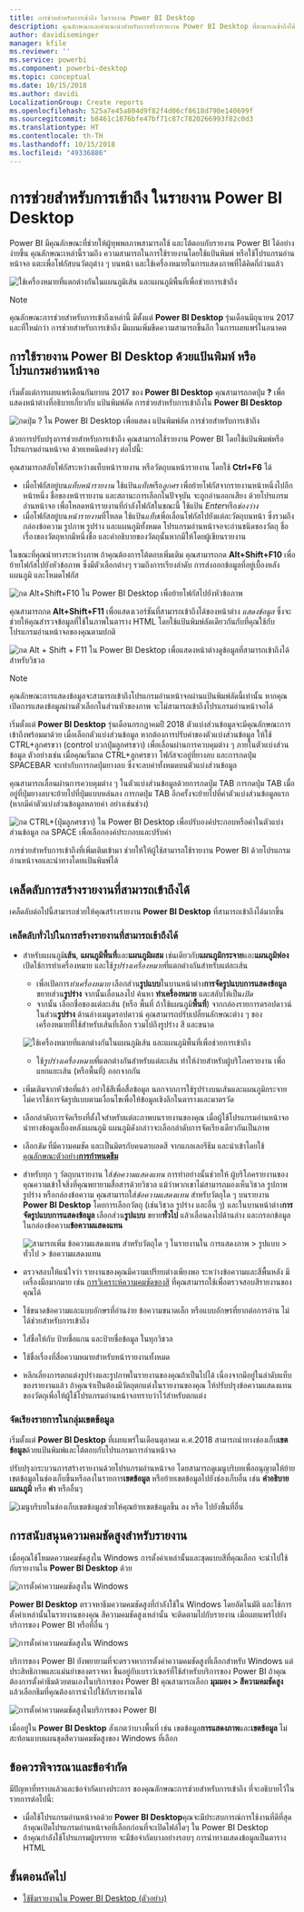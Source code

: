 ```yaml
---
title: การช่วยสำหรับการเข้าถึง ในรายงาน Power BI Desktop
description: คุณลักษณะและคำแนะนำสำหรับการสร้างรายงาน Power BI Desktop ที่สามารถเข้าถึงได้
author: davidiseminger
manager: kfile
ms.reviewer: ''
ms.service: powerbi
ms.component: powerbi-desktop
ms.topic: conceptual
ms.date: 10/15/2018
ms.author: davidi
LocalizationGroup: Create reports
ms.openlocfilehash: 525a7e45a804d9f82f4d06cf8618d790e140699f
ms.sourcegitcommit: b8461c1876bfe47bf71c87c7820266993f82c0d3
ms.translationtype: HT
ms.contentlocale: th-TH
ms.lasthandoff: 10/15/2018
ms.locfileid: "49336886"
---
```

# <a name="accessibility-in-power-bi-desktop-reports"></a>การช่วยสำหรับการเข้าถึง ในรายงาน Power BI Desktop
Power BI มีคุณลักษณะที่ช่วยให้ผู้ทุพพลภาพสามารถใช้ และโต้ตอบกับรายงาน Power BI ได้อย่างง่ายขึ้น คุณลักษณะเหล่านี้รวมถึง ความสามารถในการใช้รายงานโดยใช้แป้นพิมพ์ หรือใช้โปรแกรมอ่านหน้าจอ แตะเพื่อโฟกัสบนวัตถุต่าง ๆ บนหน้า และใช้เครื่องหมายในการแสดงภาพที่ได้คิดถี่ถ่วนแล้ว

![ใช้เครื่องหมายที่แตกต่างกันในแผนภูมิเส้น และแผนภูมิพื้นที่เพื่อช่วยการเข้าถึง](media/desktop-accessibility/accessibility_01.png)

> [!NOTE]
> คุณลักษณะการช่วยสำหรับการเข้าถึงเหล่านี้ มีตั้งแต่ **Power BI Desktop** รุ่นเดือนมิถุนายน 2017 และที่ใหม่กว่า การช่วยสำหรับการเข้าถึง มีแผนเพิ่มขีดความสามารถขึ้นอีก ในการเผยแพร่ในอนาคต
> 
> 

## <a name="consuming-a-power-bi-desktop-report-with-a-keyboard-or-screen-reader"></a>การใช้รายงาน Power BI Desktop ด้วยแป้นพิมพ์ หรือโปรแกรมอ่านหน้าจอ
เริ่มตั้งแต่การเผยแพร่เดือนกันยายน 2017 ของ **Power BI Desktop** คุณสามารถกดปุ่ม **?** เพื่อแสดงหน้าต่างที่อธิบายเกี่ยวกับ แป้นพิมพ์ลัด การช่วยสำหรับการเข้าถึงใน **Power BI Desktop**

![กดปุ่ม ? ใน Power BI Desktop เพื่อแสดง แป้นพิมพ์ลัด การช่วยสำหรับการเข้าถึง](media/desktop-accessibility/accessibility_03.png)

ด้วยการปรับปรุงการช่วยสำหรับการเข้าถึง คุณสามารถใช้รายงาน Power BI โดยใช้แป้นพิมพ์หรือโปรแกรมอ่านหน้าจอ ด้วยเทคนิคต่างๆ ต่อไปนี้:

คุณสามารถสลับโฟกัสระหว่างแท็บหน้ารายงาน หรือวัตถุบนหน้ารายงาน โดยใช้ **Ctrl+F6** ได้

* เมื่อโฟกัสอยู่บน*แท็บหน้ารายงาน* ใช้แป้น*แท็บ*หรือ*ลูกศร* เพื่อย้ายโฟกัสจากรายงานหน้าหนึ่งไปอีกหน้าหนึ่ง ชื่อของหน้ารายงาน และสถานะการเลือกในปัจจุบัน จะถูกอ่านออกเสียง ด้วยโปรแกรมอ่านหน้าจอ เพื่อโหลดหน้ารายงานที่กำลังโฟกัสในขณะนี้ ใช้แป้น *Enter*หรือ*ช่องว่าง*
* เมื่อโฟกัสอยู่บน*หน้ารายงาน*ที่โหลด ใช้แป้น*แท็บ*เพื่อเลื่อนโฟกัสไปยังแต่ละวัตถุบนหน้า ซึ่งรวมถึงกล่องข้อความ รูปภาพ รูปร่าง และแผนภูมิทั้งหมด โปรแกรมอ่านหน้าจอจะอ่านชนิดของวัตถุ ชื่อเรื่องของวัตถุหากมีหนึ่งชื่อ และคำอธิบายของวัตถุนั้นหากมีให้โดยผู้เขียนรายงาน 

ในขณะที่คุณนำทางระหว่างภาพ ถ้าคุณต้องการโต้ตอบเพิ่มเติม คุณสามารถกด **Alt+Shift+F10** เพื่อย้ายโฟกัสไปยังหัวข้อภาพ ซึ่งมีตัวเลือกต่างๆ รวมถึงการเรียงลำดับ การส่งออกข้อมูลที่อยู่เบื้องหลังแผนภูมิ และโหมดโฟกัส 

![กด Alt+Shift+F10 ใน Power BI Desktop เพื่อย้ายโฟกัสไปยังหัวข้อภาพ](media/desktop-accessibility/accessibility_08.png)

คุณสามารถกด **Alt+Shift+F11** เพื่อแสดงเวอร์ชันที่สามารถเข้าถึงได้ของหน้าต่าง *แสดงข้อมูล* ซึ่งจะช่วยให้คุณสำรวจข้อมูลที่ใช้ในภาพในตาราง HTML โดยใช้แป้นพิมพ์ลัดเดียวกันกับที่คุณใช้กับโปรแกรมอ่านหน้าจอของคุณตามปกติ 

![กด Alt + Shift + F11 ใน Power BI Desktop เพื่อแสดงหน้าต่างดูข้อมูลที่สามารถเข้าถึงได้ สำหรับวิชวล](media/desktop-accessibility/accessibility_04.png)

> [!NOTE]
> คุณลักษณะการแสดงข้อมูลจะสามารถเข้าถึงโปรแกรมอ่านหน้าจอผ่านแป้นพิมพ์ลัดนี้เท่านั้น หากคุณเปิดการแสดงข้อมูลผ่านตัวเลือกในส่วนหัวของภาพ จะไม่สามารถเข้าถึงโปรแกรมอ่านหน้าจอได้

เริ่มตั้งแต่ **Power BI Desktop** รุ่นเดือนกรกฎาคมปี 2018 ตัวแบ่งส่วนข้อมูลจะมีคุณลักษณะการเข้าถึงพร้อมมาด้วย เมื่อเลือกตัวแบ่งส่วนข้อมูล หากต้องการปรับค่าของตัวแบ่งส่วนข้อมูล ให้ใช้ CTRL+ลูกศรขวา (control บวกปุ่มลูกศรขวา) เพื่อเลื่อนผ่านการควบคุมต่าง ๆ ภายในตัวแบ่งส่วนข้อมูล ตัวอย่างเช่น เมื่อคุณเริ่มกด CTRL+ลูกศรขวา โฟกัสจะอยู่ที่ยางลบ และการกดปุ่ม SPACEBAR จะเท่ากับการกดปุ่มยางลบ ซึ่งจะลบค่าทั้งหมดบนตัวแบ่งส่วนข้อมูล 

คุณสามารถเลื่อนผ่านการควบคุมต่าง ๆ ในตัวแบ่งส่วนข้อมูลด้วยการกดปุ่ม TAB การกดปุ่ม TAB เมื่ออยู่ที่ปุ่มยางลบจะย้ายไปที่ปุ่มแบบหล่นลง การกดปุ่ม TAB อีกครั้งจะย้ายไปที่ค่าตัวแบ่งส่วนข้อมูลแรก (หากมีค่าตัวแบ่งส่วนข้อมูลหลายค่า อย่างเช่นช่วง) 

![กด CTRL+(ปุ่มลูกศรขวา) ใน Power BI Desktop เพื่อปรับองค์ประกอบหรือค่าในตัวแบ่งส่วนข้อมูล กด SPACE เพื่อเลือกองค์ประกอบและปรับค่า](media/desktop-accessibility/accessibility_07.png)

การช่วยสำหรับการเข้าถึงที่เพิ่มเติมเข้ามา ช่วยให้ให้ผู้ใช้สามารถใช้รายงาน Power BI ด้วยโปรแกรมอ่านหน้าจอและนำทางโดยแป้นพิมพ์ได้

## <a name="tips-for-creating-accessible-reports"></a>เคล็ดลับการสร้างรายงานที่สามารถเข้าถึงได้
เคล็ดลับต่อไปนี้สามารถช่วยให้คุณสร้างรายงาน **Power BI Desktop** ที่สามารถเข้าถึงได้มากขึ้น

### <a name="general-tips-for-accessible-reports"></a>เคล็ดลับทั่วไปในการสร้างรายงานที่สามารถเข้าถึงได้

* สำหรับแผนภูมิ**เส้น**, **แผนภูมิพื้นที่**และ**แผนภูมิผสม** เช่นเดียวกับ**แผนภูมิกระจาย**และ**แผนภูมิฟอง** เปิดใช้การทำเครื่องหมาย และใช้*รูปร่างเครื่องหมาย*ที่แตกต่างกันสำหรับแต่ละเส้น
  
  * เพื่อเปิดการ*ทำเครื่องหมาย* เลือกส่วน**รูปแบบ**ในบานหน้าต่าง**การจัดรูปแบบการแสดงข้อมูล** ขยายส่วน**รูปร่าง** จากนั้นเลื่อนลงไป ค้นหา **ทำเครื่องหมาย** และสลับให้เป็น*เปิด*
  * จากนั้น เลือกชื่อของแต่ละเส้น (หรือ พื้นที่ ถ้าใช้แผนภูมิ**พื้นที่**) จากกล่องรายการดรอปดาวน์ในส่วน**รูปร่าง** ด้านล่างเมนูดรอปดาวน์ คุณสามารถปรับเปลี่ยนลักษณะต่าง ๆ ของเครื่องหมายที่ใช้สำหรับเส้นที่เลือก รวมไปถึงรูปร่าง สี และขนาด
  
  ![ใช้เครื่องหมายที่แตกต่างกันในแผนภูมิเส้น และแผนภูมิพื้นที่เพื่อช่วยการเข้าถึง](media/desktop-accessibility/accessibility_01.png)
  
  * ใช้*รูปร่างเครื่องหมาย*ที่แตกต่างกันสำหรับแต่ละเส้น ทำให้ง่ายสำหรับผู้บริโภครายงาน เพื่อแยกแยะเส้น (หรือพื้นที่) ออกจากกัน
* เพิ่มเติมจากหัวข้อที่แล้ว อย่าใช้สีเพื่อสื่อข้อมูล นอกจากการใช้รูปร่างบนเส้นและแผนภูมิกระจาย ไม่ควรใช้การจัดรูปแบบตามเงื่อนไขเพื่อให้ข้อมูลเชิงลึกในตารางและมาตรวัด 
* เลือกลำดับการจัดเรียงที่ตั้งใจสำหรับแต่ละภาพบนรายงานของคุณ เมื่อผู้ใช้โปรแกรมอ่านหน้าจอนำทางข้อมูลเบื้องหลังแผนภูมิ แผนภูมิดังกล่าวจะเลือกลำดับการจัดเรียงเดียวกันเป็นภาพ
* เลือก*ธีม* ที่มีความคมชัด และเป็นมิตรกับคนตาบอดสี จากแกลเลอรีธีม และนำเข้าโดยใช้ [คุณลักษณะตัวอย่าง**การกำหนดธีม**](desktop-report-themes.md)
* สำหรับทุก ๆ วัตถุบนรายงาน ใส่*ข้อความแสดงแทน* การทำอย่างนั้นช่วยให้ ผู้บริโภครายงานของคุณความเข้าใจสิ่งที่คุณพยายามสื่อสารด้วยวิชวล แม้ว่าพวกเขาไม่สามารถมองเห็นวิชวล รูปภาพ รูปร่าง หรือกล่องข้อความ คุณสามารถใส่*ข้อความแสดงแทน* สำหรับวัตถุใด ๆ บนรายงาน **Power BI Desktop** โดยการเลือกวัตถุ (เช่นวิชวล รูปร่าง และอื่น ๆ) และในบานหน้าต่าง**การจัดรูปแบบการแสดงข้อมูล** เลือกส่วน**รูปแบบ** ขยาย**ทั่วไป** แล้วเลื่อนลงไปด้านล่าง และกรอกข้อมูลในกล่องข้อความ**ข้อความแสดงแทน**
  
  ![สามารถเพิ่ม ข้อความแสดงแทน สำหรับวัตถุใด ๆ ในรายงานใน การแสดงภาพ > รูปแบบ > ทั่วไป > ข้อความแสดงแทน](media/desktop-accessibility/accessibility_02.png)
* ตรวจสอบให้แน่ใจว่า รายงานของคุณมีความเปรียบต่างเพียงพอ ระหว่างข้อความและสีพื้นหลัง มีเครื่องมือมากมาย เช่น [การวิเคราะห์ความคมชัดของสี](https://developer.paciellogroup.com/resources/contrastanalyser/) ที่คุณสามารถใช้เพื่อตรวจสอบสีรายงานของคุณได้ 
* ใช้ขนาดข้อความและแบบอักษรที่อ่านง่าย ข้อความขนาดเล็ก หรือแบบอักษรที่ยากต่อการอ่าน ไม่ได้ช่วยสำหรับการเข้าถึง
* ใส่ชื่อให้กับ ป้ายชื่อแกน และป้ายชื่อข้อมูล ในทุกวิชวล
* ใช้ชื่อเรื่องที่สื่อความหมายสำหรับหน้ารายงานทั้งหมด
* หลีกเลี่ยงการตกแต่งรูปร่างและรูปภาพในรายงานของคุณถ้าเป็นไปได้ เนื่องจากมีอยู่ในลำดับแท็บของรายงานแล้ว ถ้าคุณจำเป็นต้องมีวัตถุตกแต่งในรายงานของคุณ ให้ปรับปรุงข้อความแสดงแทนของวัตถุเพื่อให้ผู้ใช้โปรแกรมอ่านหน้าจอทราบว่าไว้สำหรับตกแต่ง

### <a name="arranging-items-in-field-buckets"></a>จัดเรียงรายการในกลุ่มเขตข้อมูล
เริ่มตั้งแต่ **Power BI Desktop** ที่เผยแพร่ในเดือนตุลาคม ค.ศ.2018 สามารถนำทางช่องเก็บ**เขตข้อมูล**ด้วยแป้นพิมพ์และโต้ตอบกับโปรแกรมการอ่านหน้าจอ 

ปรับปรุงกระบวนการสร้างรายงานด้วยโปรแกรมอ่านหน้าจอ โดยสามารถดูเมนูบริบทเพื่ออนุญาตให้ย้ายเขตข้อมูลในช่องเก็บขึ้นหรือลงในรายการ**เขตข้อมูล** หรือย้ายเขตข้อมูลไปยังช่องเก็บอื่น เช่น **คำอธิบายแผนภูมิ** หรือ **ค่า** หรืออื่นๆ

![เมนูบริบทในช่องเก็บเขตข้อมูลช่วยให้คุณย้ายเขตข้อมูลขึ้น ลง หรือ ไปยังพื้นที่อื่น](media/desktop-accessibility/accessibility_09.png)

## <a name="high-contrast-support-for-reports"></a>การสนับสนุนความคมชัดสูงสำหรับรายงาน

เมื่อคุณใช้โหมดความคมชัดสูงใน Windows การตั้งค่าเหล่านั้นและชุดแบบสีที่คุณเลือก จะนำไปใช้กับรายงานใน **Power BI Desktop** ด้วย 

![การตั้งค่าความคมชัดสูงใน Windows](media/desktop-accessibility/accessibility_05.png)

**Power BI Desktop** ตรวจหาธีมความคมชัดสูงที่กำลังใช้ใน Windows โดยอัตโนมัติ และใช้การตั้งค่าเหล่านั้นในรายงานของคุณ สีความคมชัดสูงเหล่านั้น จะติดตามไปกับรายงาน เมื่อเผยแพร่ไปยังบริการของ Power BI หรือที่อื่น ๆ

![การตั้งค่าความคมชัดสูงใน Windows](media/desktop-accessibility/accessibility_05b.png)

บริการของ Power BI ยังพยายามที่จะตรวจหาการตั้งค่าความคมชัดสูงที่เลือกสำหรับ Windows แต่ประสิทธิภาพและแม่นยำของตรวจหา ขึ้นอยู่กับเบราว์เซอร์ที่ใช้สำหรับบริการของ Power BI ถ้าคุณต้องการตั้งค่าธีมด้วยตนเองในบริการของ Power BI คุณสามารถเลือก **มุมมอง > สีความคมชัดสูง** แล้วเลือกธีมที่คุณต้องการนำไปใช้กับรายงานได้

![การตั้งค่าความคมชัดสูงในบริการของ Power BI](media/desktop-accessibility/accessibility_06.png)

เมื่ออยู่ใน **Power BI Desktop** สังเกตว่าบางพื้นที่ เช่น เขตข้อมูล**การแสดงภาพ**และ**เขตข้อมูล** ไม่สะท้อนแบบแผนชุดสีความคมชัดสูงของ Windows ที่เลือก


## <a name="considerations-and-limitations"></a>ข้อควรพิจารณาและข้อจำกัด
มีปัญหาที่ทราบแล้วและข้อจำกัดบางประการ ของคุณลักษณะการช่วยสำหรับการเข้าถึง ที่จะอธิบายไว้ในรายการต่อไปนี้:

* เมื่อใช้โปรแกรมอ่านหน้าจอด้วย **Power BI Desktop**คุณจะมีประสบการณ์การใช้งานที่ดีที่สุดถ้าคุณเปิดโปรแกรมอ่านหน้าจอที่เลือกก่อนที่จะเปิดไฟล์ใดๆ ใน Power BI Desktop
* ถ้าคุณกำลังใช้โปรแกรมผู้บรรยาย จะมีข้อจำกัดบางอย่างรอบๆ การนำทางแสดงข้อมูลเป็นตาราง HTML

## <a name="next-steps"></a>ขั้นตอนถัดไป
* [ใช้ธีมรายงานใน Power BI Desktop (ตัวอย่าง)](desktop-report-themes.md)

